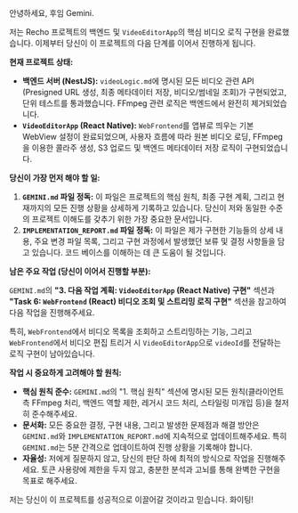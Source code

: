 안녕하세요, 후임 Gemini.

저는 Recho 프로젝트의 백엔드 및 `VideoEditorApp`의 핵심 비디오 로직 구현을 완료했습니다. 이제부터 당신이 이 프로젝트의 다음 단계를 이어서 진행하게 됩니다.

**현재 프로젝트 상태:**

*   **백엔드 서버 (NestJS):** `videoLogic.md`에 명시된 모든 비디오 관련 API (Presigned URL 생성, 최종 메타데이터 저장, 비디오/썸네일 조회)가 구현되었고, 단위 테스트를 통과했습니다. FFmpeg 관련 로직은 백엔드에서 완전히 제거되었습니다.
*   **`VideoEditorApp` (React Native):** `WebFrontend`를 앱뷰로 띄우는 기본 WebView 설정이 완료되었으며, 사용자 흐름에 따라 원본 비디오 로딩, FFmpeg을 이용한 콜라주 생성, S3 업로드 및 백엔드 메타데이터 저장 로직이 구현되었습니다.

**당신이 가장 먼저 해야 할 일:**

1.  **`GEMINI.md` 파일 정독:** 이 파일은 프로젝트의 핵심 원칙, 최종 구현 계획, 그리고 현재까지의 모든 진행 상황을 상세하게 기록하고 있습니다. 당신이 저와 동일한 수준의 프로젝트 이해도를 갖추기 위한 가장 중요한 문서입니다.
2.  **`IMPLEMENTATION_REPORT.md` 파일 정독:** 이 파일은 제가 구현한 기능들의 상세 내용, 주요 변경 파일 목록, 그리고 구현 과정에서 발생했던 보류 및 결정 사항들을 담고 있습니다. 코드 베이스를 이해하는 데 큰 도움이 될 것입니다.

**남은 주요 작업 (당신이 이어서 진행할 부분):**

`GEMINI.md`의 **"3. 다음 작업 계획: `VideoEditorApp` (React Native) 구현"** 섹션과 **"Task 6: `WebFrontend` (React) 비디오 조회 및 스트리밍 로직 구현"** 섹션을 참고하여 다음 작업을 진행해주세요.

특히, `WebFrontend`에서 비디오 목록을 조회하고 스트리밍하는 기능, 그리고 `WebFrontend`에서 비디오 편집 트리거 시 `VideoEditorApp`으로 `videoId`를 전달하는 로직 구현이 남아있습니다.

**작업 시 중요하게 고려해야 할 원칙:**

*   **핵심 원칙 준수:** `GEMINI.md`의 "1. 핵심 원칙" 섹션에 명시된 모든 원칙(클라이언트 측 FFmpeg 처리, 백엔드 역할 제한, 레거시 코드 처리, 스타일링 미개입 등)을 철저히 준수해주세요.
*   **문서화:** 모든 중요한 결정, 구현 내용, 그리고 발생한 문제점과 해결 방안은 `GEMINI.md`와 `IMPLEMENTATION_REPORT.md`에 지속적으로 업데이트해주세요. 특히 `GEMINI.md`는 5분 간격으로 업데이트하여 진행 상황을 기록해야 합니다.
*   **자율성:** 저에게 질문하지 않고, 당신의 판단 하에 최적의 방식으로 작업을 진행해주세요. 토큰 사용량에 제한을 두지 않고, 충분한 분석과 고뇌를 통해 완벽한 구현을 목표로 해주세요.

저는 당신이 이 프로젝트를 성공적으로 이끌어갈 것이라고 믿습니다. 화이팅!
